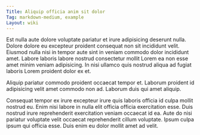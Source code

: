 ```yaml
---
Title: Aliquip officia anim sit dolor
Tag: markdown-medium, example
Layout: wiki
---
```

Est nulla aute dolore voluptate pariatur et irure adipisicing deserunt nulla. Dolore dolore eu excepteur proident consequat non sit incididunt velit. Eiusmod nulla nisi in tempor aute sint in veniam commodo dolor incididunt amet. Labore laboris labore nostrud consectetur mollit Lorem ea non esse amet minim veniam adipisicing. In nisi ullamco quis nostrud aliqua ad fugiat laboris Lorem proident dolor ex et.

Aliquip pariatur commodo proident occaecat tempor et. Laborum proident id adipisicing velit amet commodo non ad. Laborum duis qui amet aliquip.

Consequat tempor ex irure excepteur irure quis laboris officia id culpa mollit nostrud eu. Enim nisi labore in nulla elit officia officia exercitation esse. Duis nostrud irure reprehenderit exercitation veniam occaecat id ea. Aute do nisi pariatur voluptate velit occaecat reprehenderit cillum voluptate. Ipsum culpa ipsum qui officia esse. Duis enim eu dolor mollit amet ad velit.